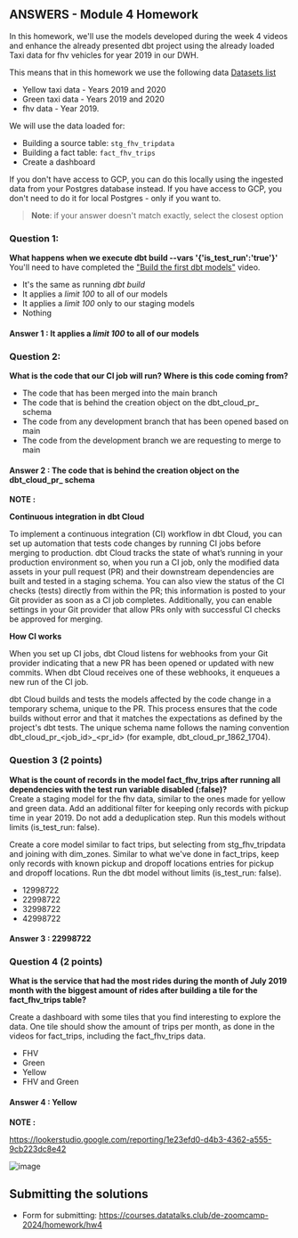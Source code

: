## ANSWERS - Module 4 Homework 

In this homework, we'll use the models developed during the week 4 videos and enhance the already presented dbt project using the already loaded Taxi data for fhv vehicles for year 2019 in our DWH.

This means that in this homework we use the following data [Datasets list](https://github.com/DataTalksClub/nyc-tlc-data/)
* Yellow taxi data - Years 2019 and 2020
* Green taxi data - Years 2019 and 2020 
* fhv data - Year 2019. 

We will use the data loaded for:

* Building a source table: `stg_fhv_tripdata`
* Building a fact table: `fact_fhv_trips`
* Create a dashboard 

If you don't have access to GCP, you can do this locally using the ingested data from your Postgres database
instead. If you have access to GCP, you don't need to do it for local Postgres - only if you want to.

> **Note**: if your answer doesn't match exactly, select the closest option 

### Question 1: 

**What happens when we execute dbt build --vars '{'is_test_run':'true'}'**
You'll need to have completed the ["Build the first dbt models"](https://www.youtube.com/watch?v=UVI30Vxzd6c) video. 
- It's the same as running *dbt build*
- It applies a _limit 100_ to all of our models
- It applies a _limit 100_ only to our staging models
- Nothing

#### **Answer 1 : It applies a _limit 100_ to all of our models**


### Question 2: 

**What is the code that our CI job will run? Where is this code coming from?**  

- The code that has been merged into the main branch
- The code that is behind the creation object on the dbt_cloud_pr_ schema
- The code from any development branch that has been opened based on main
- The code from the development branch we are requesting to merge to main

#### **Answer 2 : The code that is behind the creation object on the dbt_cloud_pr_ schema**

**NOTE :** 

**Continuous integration in dbt Cloud**

To implement a continuous integration (CI) workflow in dbt Cloud, you can set up automation that tests code changes by running CI jobs before merging to production. dbt Cloud tracks the state of what’s running in your production environment so, when you run a CI job, only the modified data assets in your pull request (PR) and their downstream dependencies are built and tested in a staging schema. You can also view the status of the CI checks (tests) directly from within the PR; this information is posted to your Git provider as soon as a CI job completes. Additionally, you can enable settings in your Git provider that allow PRs only with successful CI checks be approved for merging.

**How CI works**

When you set up CI jobs, dbt Cloud listens for webhooks from your Git provider indicating that a new PR has been opened or updated with new commits. When dbt Cloud receives one of these webhooks, it enqueues a new run of the CI job.

dbt Cloud builds and tests the models affected by the code change in a temporary schema, unique to the PR. This process ensures that the code builds without error and that it matches the expectations as defined by the project's dbt tests. The unique schema name follows the naming convention dbt_cloud_pr_<job_id>_<pr_id> (for example, dbt_cloud_pr_1862_1704).


### Question 3 (2 points)

**What is the count of records in the model fact_fhv_trips after running all dependencies with the test run variable disabled (:false)?**  
Create a staging model for the fhv data, similar to the ones made for yellow and green data. Add an additional filter for keeping only records with pickup time in year 2019.
Do not add a deduplication step. Run this models without limits (is_test_run: false).

Create a core model similar to fact trips, but selecting from stg_fhv_tripdata and joining with dim_zones.
Similar to what we've done in fact_trips, keep only records with known pickup and dropoff locations entries for pickup and dropoff locations. 
Run the dbt model without limits (is_test_run: false).

- 12998722
- 22998722
- 32998722
- 42998722

#### **Answer 3 : 22998722**


### Question 4 (2 points)

**What is the service that had the most rides during the month of July 2019 month with the biggest amount of rides after building a tile for the fact_fhv_trips table?**

Create a dashboard with some tiles that you find interesting to explore the data. One tile should show the amount of trips per month, as done in the videos for fact_trips, including the fact_fhv_trips data.

- FHV
- Green
- Yellow
- FHV and Green

#### **Answer 4 : Yellow**

**NOTE :**

https://lookerstudio.google.com/reporting/1e23efd0-d4b3-4362-a555-9cb223dc8e42

![image](https://github.com/garjita63/de-zoomcamp-2024/assets/77673886/53eded49-8c6c-4672-b129-be7e0311fa69)


## Submitting the solutions

* Form for submitting: https://courses.datatalks.club/de-zoomcamp-2024/homework/hw4
